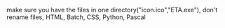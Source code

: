 make sure you have the files in one directory("icon.ico","ETA.exe"), don't rename files,
HTML, Batch, CSS, Python, Pascal
